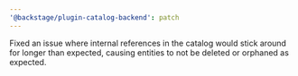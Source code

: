 ```yaml
---
'@backstage/plugin-catalog-backend': patch
---
```


Fixed an issue where internal references in the catalog would stick around for longer than expected, causing entities to not be deleted or orphaned as expected.
